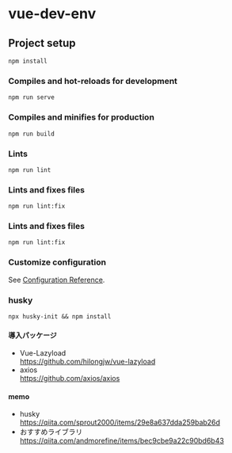 # vue-dev-env

## Project setup
```
npm install
```

### Compiles and hot-reloads for development
```
npm run serve
```

### Compiles and minifies for production
```
npm run build
```

### Lints
```
npm run lint
```

### Lints and fixes files
```
npm run lint:fix
```

### Lints and fixes files
```
npm run lint:fix
```

### Customize configuration
See [Configuration Reference](https://cli.vuejs.org/config/).

### husky
```
npx husky-init && npm install
```

#### 導入パッケージ
* Vue-Lazyload  
https://github.com/hilongjw/vue-lazyload
* axios  
https://github.com/axios/axios

#### memo
* husky  
https://qiita.com/sprout2000/items/29e8a637dda259bab26d
* おすすめライブラリ
https://qiita.com/andmorefine/items/bec9cbe9a22c90bd6b43
